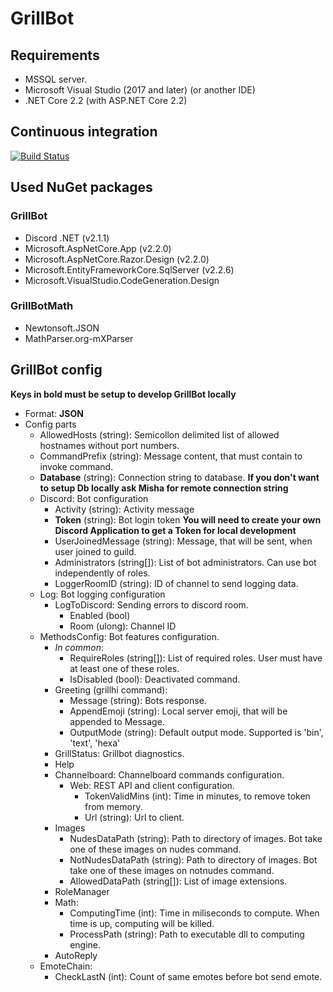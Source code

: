 # GrillBot

## Requirements
- MSSQL server.
- Microsoft Visual Studio (2017 and later) (or another IDE)
- .NET Core 2.2 (with ASP.NET Core 2.2)

## Continuous integration
[![Build Status](https://dev.azure.com/mhalabica/GrillBot/_apis/build/status/GrillBot-CI?branchName=master)](https://dev.azure.com/mhalabica/GrillBot/_build/latest?definitionId=4&branchName=master)

## Used NuGet packages

### GrillBot
- Discord .NET (v2.1.1)
- Microsoft.AspNetCore.App (v2.2.0)
- Microsoft.AspNetCore.Razor.Design (v2.2.0)
- Microsoft.EntityFrameworkCore.SqlServer (v2.2.6)
- Microsoft.VisualStudio.CodeGeneration.Design

### GrillBotMath
- Newtonsoft.JSON
- MathParser.org-mXParser

## GrillBot config
**Keys in bold must be setup to develop GrillBot locally**
- Format: **JSON**
- Config parts
  - AllowedHosts (string): Semicollon delimited list of allowed hostnames without port numbers.
  - CommandPrefix (string): Message content, that must contain to invoke command.
  - **Database** (string): Connection string to database. **If you don't want to setup Db locally ask Misha for remote connection string**
  - Discord: Bot configuration
    - Activity (string): Activity message
    - **Token** (string): Bot login token **You will need to create your own Discord Application to get a Token for local development**
    - UserJoinedMessage (string): Message, that will be sent, when user joined to guild.
    - Administrators (string[]): List of bot administrators. Can use bot independently of roles.
    - LoggerRoomID (string): ID of channel to send logging data.
  - Log: Bot logging configuration
    - LogToDiscord: Sending errors to discord room.
      - Enabled (bool)
      - Room (ulong): Channel ID
  - MethodsConfig: Bot features configuration.
    - *In common*:
      - RequireRoles (string[]): List of required roles. User must have at least one of these roles.
      - IsDisabled (bool): Deactivated command.
    - Greeting (grillhi command):
      - Message (string): Bots response.
      - AppendEmoji (string): Local server emoji, that will be appended to Message.
      - OutputMode (string): Default output mode. Supported is 'bin', 'text', 'hexa'
    - GrillStatus: Grillbot diagnostics.
    - Help
    - Channelboard: Channelboard commands configuration.
      - Web: REST API and client configuration.
        - TokenValidMins (int): Time in minutes, to remove token from memory.
        - Url (string): Url to client.
    - Images
      - NudesDataPath (string): Path to directory of images. Bot take one of these images on nudes command.
      - NotNudesDataPath (string): Path to directory of images. Bot take one of these images on notnudes command.
      - AllowedDataPath (string[]): List of image extensions.
    - RoleManager
    - Math:
      - ComputingTime (int): Time in miliseconds to compute. When time is up, computing will be killed.
      - ProcessPath (string): Path to executable dll to computing engine.
    - AutoReply
  - EmoteChain:
    - CheckLastN (int): Count of same emotes before bot send emote.